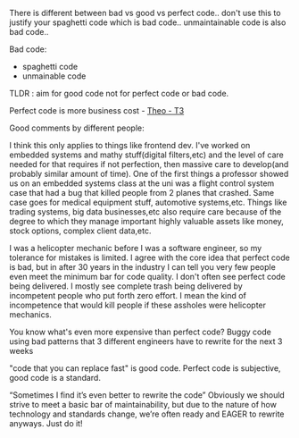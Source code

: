 
There is different between bad vs good vs perfect code.. don't use this to justify your spaghetti code which is bad code.. unmaintainable code is also bad code..


Bad code:
* spaghetti code
* unmainable code



TLDR : aim for good code not for perfect code or bad code.


Perfect code is more business cost - [Theo - T3](https://youtube.com/shorts/GRwaTPKq1qg?si=UXCW1-3ESopZ3Yo4)


Good comments by different people:

I think this only applies to things like frontend dev. I've worked on embedded systems and mathy stuff(digital filters,etc) and the level of care needed for that requires if not perfection, then massive care to develop(and probably similar amount of time). One of the first things a professor showed us on an embedded systems class at the uni was a flight control system case that had a bug that killed people from 2 planes that crashed. Same case goes for medical equipment stuff, automotive systems,etc. Things like trading systems, big data businesses,etc also require care because of the degree to which they manage important highly valuable assets like money, stock options, complex client data,etc.


I was a helicopter mechanic before I was a software engineer, so my tolerance for mistakes is limited. I agree with the core idea that perfect code is bad, but in after 30 years in the industry I can tell you very few people even meet the minimum bar for code quality. I don't often see perfect code being delivered. I mostly see complete trash being delivered by incompetent people who put forth zero effort. I mean the kind of incompetence that would kill people if these assholes were helicopter mechanics.

You know what's even more expensive than perfect code? Buggy code using bad patterns that 3 different engineers have to rewrite for the next 3 weeks

"code that you can replace fast" is good code. Perfect code is subjective, good code is a standard.



“Sometimes I find it’s even better to rewrite the code” Obviously we should strive to meet a basic bar of maintainability, but due to the nature of how technology and standards change, we’re often ready and EAGER to rewrite anyways. Just do it!



